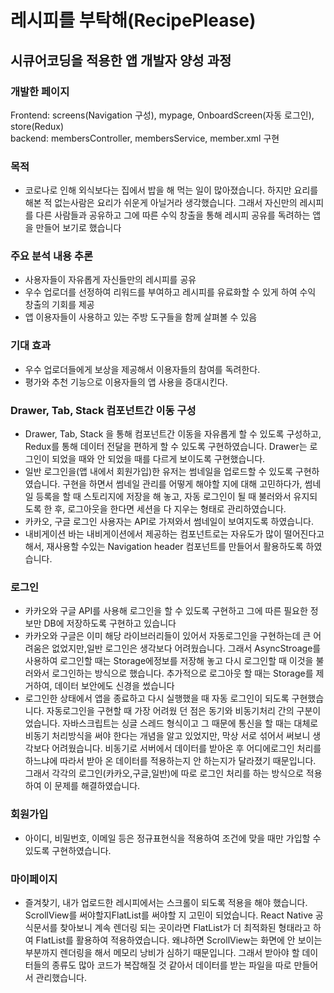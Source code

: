 # 레시피를 부탁해(RecipePlease)

## 시큐어코딩을 적용한 앱 개발자 양성 과정

### 개발한 페이지
Frontend: screens(Navigation 구성), mypage, OnboardScreen(자동 로그인), store(Redux)<br>backend: membersController, membersService, member.xml 구현

### 목적
  -	코로나로 인해 외식보다는 집에서 밥을 해 먹는 일이 많아졌습니다. 하지만 요리를 해본 적 없는사람은 요리가 쉬운게 아닐거라 생각했습니다. 그래서 자신만의 레시피를 다른 사람들과 공유하고 그에 따른 수익 창출을 통해 레시피 공유를 독려하는 앱을 만들어 보기로 했습니다

### 주요 분석 내용 추론
  -	사용자들이 자유롭게 자신들만의 레시피를 공유
  -	우수 업로더를 선정하여 리워드를 부여하고 레시피를 유료화할 수 있게 하여 수익 창출의 기회를 제공
  -	앱 이용자들이 사용하고 있는 주방 도구들을 함께 살펴볼 수 있음
 
### 기대 효과
  -	우수 업로더들에게 보상을 제공해서 이용자들의 참여를 독려한다.
  -	평가와 추천 기능으로 이용자들의 앱 사용을 증대시킨다.



### Drawer, Tab, Stack 컴포넌트간 이동 구성
-	Drawer, Tab, Stack 을 통해 컴포넌트간 이동을 자유롭게 할 수 있도록 구성하고, Redux를 통해 데이터 전달을 편하게 할 수 있도록 구현하였습니다. Drawer는 로그인이 되었을 때와 안 되었을 때를 다르게 보이도록 구현했습니다.
-	일반 로그인을(앱 내에서 회원가입)한 유저는 썸네일을 업로드할 수 있도록 구현하였습니다. 구현을 하면서 썸네일 관리를 어떻게 해야할 지에 대해 고민하다가, 썸네일 등록을 할 때 스토리지에 저장을 해 놓고, 자동 로그인이 될 때 불러와서 유지되도록 한 후, 로그아웃을 한다면 세션을 다 지우는 형태로 관리하였습니다.
-	카카오, 구글 로그인 사용자는 API로 가져와서 썸네일이 보여지도록 하였습니다.
-	내비게이션 바는 내비게이션에서 제공하는 컴포넌트로는 자유도가 많이 떨어진다고 해서, 재사용할 수있는 Navigation header 컴포넌트를 만들어서 활용하도록 하였습니다.

### 로그인
-	카카오와 구글 API를 사용해 로그인을 할 수 있도록 구현하고 그에 따른 필요한 정보만 DB에 저장하도록 구현하고 있습니다
-	카카오와 구글은 이미 해당 라이브러리들이 있어서 자동로그인을 구현하는데 큰 어려움은 없었지만,일반 로그인은 생각보다 어려웠습니다. 그래서 AsyncStroage를 사용하여 로그인할 때는 Storage에정보를 저장해 놓고 다시 로그인할 때 이것을 불러와서 로그인하는 방식으로 했습니다. 추가적으로 로그아웃 할 때는 Storage를 제거하여, 데이터 보안에도 신경을 썼습니다
-	로그인한 상태에서 앱을 종료하고 다시 실행했을 때 자동 로그인이 되도록 구현했습니다. 자동로그인을 구현할 때 가장 어려웠 던 점은 동기와 비동기처리 간의 구분이었습니다. 자바스크립트는 싱글 스레드 형식이고 그 때문에 통신을 할 때는 대체로 비동기 처리방식을 써야 한다는 개념을 알고 있었지만, 막상 서로 섞어서 써보니 생각보다 어려웠습니다. 비동기로 서버에서 데이터를 받아온 후 어디에로그인 처리를 하느냐에 따라서 받아 온 데이터를 적용하는지 안 하는지가 달라졌기 때문입니다. 그래서 각각의 로그인(카카오,구글,일반)에 따로 로그인 처리를 하는 방식으로 적용하여 이 문제를 해결하였습니다. 

### 회원가입
-	아이디, 비밀번호, 이메일 등은 정규표현식을 적용하여 조건에 맞을 때만 가입할 수 있도록 구현하였습니다.

### 마이페이지
-	즐겨찾기, 내가 업로드한 레시피에서는 스크롤이 되도록 적용을 해야 했습니다. ScrollView를 써야할지FlatList를 써야할 지 고민이 되었습니다. React Native 공식문서를 찾아보니 계속 렌더링 되는 곳이라면 FlatList가 더 최적화된 형태라고 하여 FlatList를 활용하여 적용하였습니다. 왜냐하면 ScrollView는 화면에 안 보이는 부분까지 렌더링을 해서 메모리 낭비가 심하기 때문입니다. 그래서 받아야 할 데이터들의 종류도 많아 코드가 복잡해질 것 같아서 데이터를 받는 파일을 따로 만들어서 관리했습니다.
